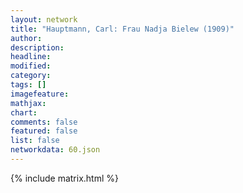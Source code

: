 ```yaml
---
layout: network
title: "Hauptmann, Carl: Frau Nadja Bielew (1909)"
author:
description:
headline:
modified:
category:
tags: []
imagefeature: 
mathjax: 
chart: 
comments: false
featured: false
list: false
networkdata: 60.json
---
```

{% include matrix.html %}
